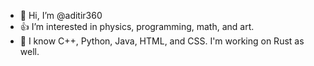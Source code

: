 - 👋 Hi, I’m @aditir360
- 👍 I’m interested in physics, programming, math, and art.
- 🌱 I know C++, Python, Java, HTML, and CSS. I'm working on Rust as well.

<!---
aditir360/aditir360 is a ✨ special ✨ repository because its `README.md` (this file) appears on your GitHub profile.
You can click the Preview link to take a look at your changes.
--->

